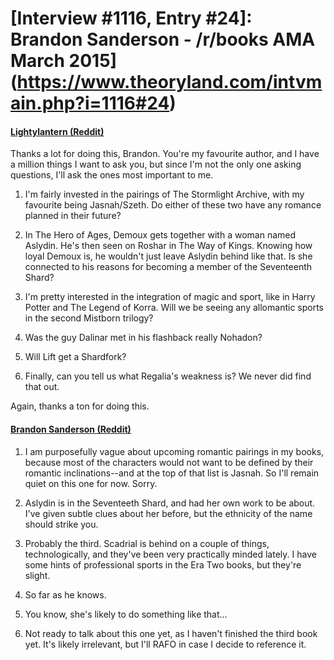 # [Interview #1116, Entry #24]: Brandon Sanderson - /r/books AMA March 2015](https://www.theoryland.com/intvmain.php?i=1116#24)

#### [Lightylantern (Reddit)](http://www.reddit.com/r/books/comments/2ytg2h/im_novelist_brandon_sanderson_ama/cpcrd4w)

Thanks a lot for doing this, Brandon. You're my favourite author, and I have a million things I want to ask you, but since I'm not the only one asking questions, I'll ask the ones most important to me.

1. I'm fairly invested in the pairings of The Stormlight Archive, with my favourite being Jasnah/Szeth. Do either of these two have any romance planned in their future?
  
2. In The Hero of Ages, Demoux gets together with a woman named Aslydin. He's then seen on Roshar in The Way of Kings. Knowing how loyal Demoux is, he wouldn't just leave Aslydin behind like that. Is she connected to his reasons for becoming a member of the Seventeenth Shard?
  
3. I'm pretty interested in the integration of magic and sport, like in Harry Potter and The Legend of Korra. Will we be seeing any allomantic sports in the second Mistborn trilogy?
  
4. Was the guy Dalinar met in his flashback really Nohadon?
  
5. Will Lift get a Shardfork?
  
6. Finally, can you tell us what Regalia's weakness is? We never did find that out.

Again, thanks a ton for doing this.

#### [Brandon Sanderson (Reddit)](http://www.reddit.com/r/books/comments/2ytg2h/im_novelist_brandon_sanderson_ama/cpcxqco)

1) I am purposefully vague about upcoming romantic pairings in my books, because most of the characters would not want to be defined by their romantic inclinations--and at the top of that list is Jasnah. So I'll remain quiet on this one for now. Sorry.
  
2) Aslydin is in the Seventeeth Shard, and had her own work to be about. I've given subtle clues about her before, but the ethnicity of the name should strike you.
  
3) Probably the third. Scadrial is behind on a couple of things, technologically, and they've been very practically minded lately. I have some hints of professional sports in the Era Two books, but they're slight.
  
4) So far as he knows.
  
5) You know, she's likely to do something like that...
  
6) Not ready to talk about this one yet, as I haven't finished the third book yet. It's likely irrelevant, but I'll RAFO in case I decide to reference it.

